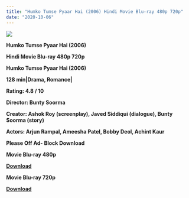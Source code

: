 ```yaml
---
title: "Humko Tumse Pyaar Hai (2006) Hindi Movie Blu-ray 480p 720p"
date: "2020-10-06"
---
```


[**![](https://1.bp.blogspot.com/-e9aM1eBlYrU/Xv7YsuNtm-I/AAAAAAAAD1I/VdXLopWEyW0qeXwlbwkXz1ZKq-AILrW7ACLcBGAsYHQ/s1600/hmkotumsepyayhe.jpg)**](https://1.bp.blogspot.com/-e9aM1eBlYrU/Xv7YsuNtm-I/AAAAAAAAD1I/VdXLopWEyW0qeXwlbwkXz1ZKq-AILrW7ACLcBGAsYHQ/s1600/hmkotumsepyayhe.jpg)

 **Humko Tumse Pyaar Hai (2006)**

**Hindi Movie Blu-ray 480p 720p** 

**Humko Tumse Pyaar Hai (2006)**

**128 min|Drama, Romance|**

**Rating: 4.8 / 10** 

**Director: Bunty Soorma**

**Creator: Ashok Roy (screenplay), Javed Siddiqui (dialogue), Bunty Soorma (story)**

**Actors: Arjun Rampal, Ameesha Patel, Bobby Deol, Achint Kaur**

**Please Off Ad- Block Download**

 **Movie Blu-ray 480p** 

**[Download](https://zee.gl/irV8fu)** 

 **Movie Blu-ray 720p** 

**[Download](https://zee.gl/xjEUs3GW)**
